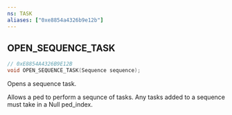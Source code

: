 ```yaml
---
ns: TASK
aliases: ["0xe8854a4326b9e12b"]
---
```

## OPEN_SEQUENCE_TASK

```c
// 0xE8854A4326B9E12B
void OPEN_SEQUENCE_TASK(Sequence sequence);
```

Opens a sequence task.

Allows a ped to perform a sequnce of tasks. Any tasks added to a sequence must take in a Null ped_index.

